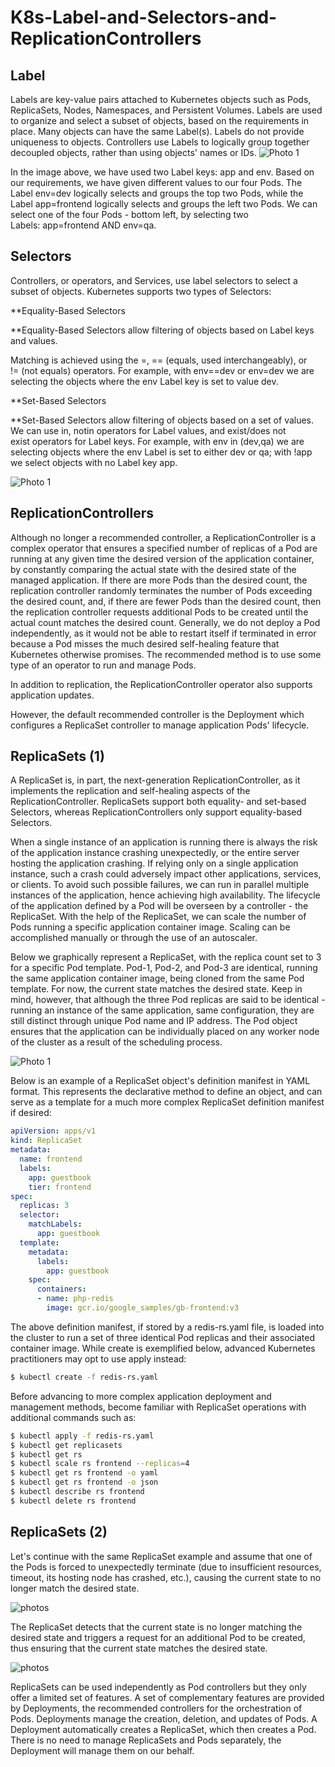 # K8s-Label-and-Selectors-and-ReplicationControllers
## Label
Labels are key-value pairs attached to Kubernetes objects such as Pods, ReplicaSets, Nodes, Namespaces, and Persistent Volumes. Labels are used to organize and select a subset of objects, based on the requirements in place. Many objects can have the same Label(s). Labels do not provide uniqueness to objects. Controllers use Labels to logically group together decoupled objects, rather than using objects' names or IDs.
![Photo 1](asset/1.PNG)

In the image above, we have used two Label keys: app and env. Based on our requirements, we have given different values to our four Pods. The Label env=dev logically selects and groups the top two Pods, while the Label app=frontend logically selects and groups the left two Pods. We can select one of the four Pods - bottom left, by selecting two Labels: app=frontend AND env=qa.

## Selectors
Controllers, or operators, and Services, use label selectors to select a subset of objects. Kubernetes supports two types of Selectors:

**Equality-Based Selectors

**Equality-Based Selectors allow filtering of objects based on Label keys and values.

Matching is achieved using the =, == (equals, used interchangeably), or != (not equals) operators. For example, with env==dev or env=dev we are selecting the objects where the env Label key is set to value dev.

**Set-Based Selectors

**Set-Based Selectors allow filtering of objects based on a set of values. We can use in, notin operators for Label values, and exist/does not exist operators for Label keys. For example, with env in (dev,qa) we are selecting objects where the env Label is set to either dev or qa; with !app we select objects with no Label key app.

![Photo 1](asset/2.PNG)

## ReplicationControllers
Although no longer a recommended controller, a ReplicationController is a complex operator that ensures a specified number of replicas of a Pod are running at any given time the desired version of the application container, by constantly comparing the actual state with the desired state of the managed application. If there are more Pods than the desired count, the replication controller randomly terminates the number of Pods exceeding the desired count, and, if there are fewer Pods than the desired count, then the replication controller requests additional Pods to be created until the actual count matches the desired count. Generally, we do not deploy a Pod independently, as it would not be able to restart itself if terminated in error because a Pod misses the much desired self-healing feature that Kubernetes otherwise promises. The recommended method is to use some type of an operator to run and manage Pods.

In addition to replication, the ReplicationController operator also supports application updates.

However, the default recommended controller is the Deployment which configures a ReplicaSet controller to manage application Pods' lifecycle.

## ReplicaSets (1)

A ReplicaSet is, in part, the next-generation ReplicationController, as it implements the replication and self-healing aspects of the ReplicationController. ReplicaSets support both equality- and set-based Selectors, whereas ReplicationControllers only support equality-based Selectors.

When a single instance of an application is running there is always the risk of the application instance crashing unexpectedly, or the entire server hosting the application crashing. If relying only on a single application instance, such a crash could adversely impact other applications, services, or clients. To avoid such possible failures, we can run in parallel multiple instances of the application, hence achieving high availability. The lifecycle of the application defined by a Pod will be overseen by a controller - the ReplicaSet. With the help of the ReplicaSet, we can scale the number of Pods running a specific application container image. Scaling can be accomplished manually or through the use of an autoscaler.

Below we graphically represent a ReplicaSet, with the replica count set to 3 for a specific Pod template. Pod-1, Pod-2, and Pod-3 are identical, running the same application container image, being cloned from the same Pod template. For now, the current state matches the desired state. Keep in mind, however, that although the three Pod replicas are said to be identical - running an instance of the same application, same configuration, they are still distinct through unique Pod name and IP address. The Pod object ensures that the application can be individually placed on any worker node of the cluster as a result of the scheduling process.

![Photo 1](asset/3.PNG)

Below is an example of a ReplicaSet object's definition manifest in YAML format. This represents the declarative method to define an object, and can serve as a template for a much more complex ReplicaSet definition manifest if desired:

```yaml
apiVersion: apps/v1
kind: ReplicaSet
metadata:
  name: frontend
  labels:
    app: guestbook
    tier: frontend
spec:
  replicas: 3
  selector:
    matchLabels:
      app: guestbook
  template:
    metadata:
      labels:
        app: guestbook
    spec:
      containers:
      - name: php-redis
        image: gcr.io/google_samples/gb-frontend:v3
```

The above definition manifest, if stored by a redis-rs.yaml file, is loaded into the cluster to run a set of three identical Pod replicas and their associated container image. While create is exemplified below, advanced Kubernetes practitioners may opt to use apply instead:

```bash
$ kubectl create -f redis-rs.yaml
```
Before advancing to more complex application deployment and management methods, become familiar with ReplicaSet operations with additional commands such as:

```bash
$ kubectl apply -f redis-rs.yaml
$ kubectl get replicasets
$ kubectl get rs
$ kubectl scale rs frontend --replicas=4
$ kubectl get rs frontend -o yaml
$ kubectl get rs frontend -o json
$ kubectl describe rs frontend
$ kubectl delete rs frontend
```
## ReplicaSets (2)

Let's continue with the same ReplicaSet example and assume that one of the Pods is forced to unexpectedly terminate (due to insufficient resources, timeout, its hosting node has crashed, etc.), causing the current state to no longer match the desired state.

![photos](asset/4.PNG)

The ReplicaSet detects that the current state is no longer matching the desired state and triggers a request for an additional Pod to be created, thus ensuring that the current state matches the desired state.

![photos](asset/5.PNG)

ReplicaSets can be used independently as Pod controllers but they only offer a limited set of features. A set of complementary features are provided by Deployments, the recommended controllers for the orchestration of Pods. Deployments manage the creation, deletion, and updates of Pods. A Deployment automatically creates a ReplicaSet, which then creates a Pod. There is no need to manage ReplicaSets and Pods separately, the Deployment will manage them on our behalf.
